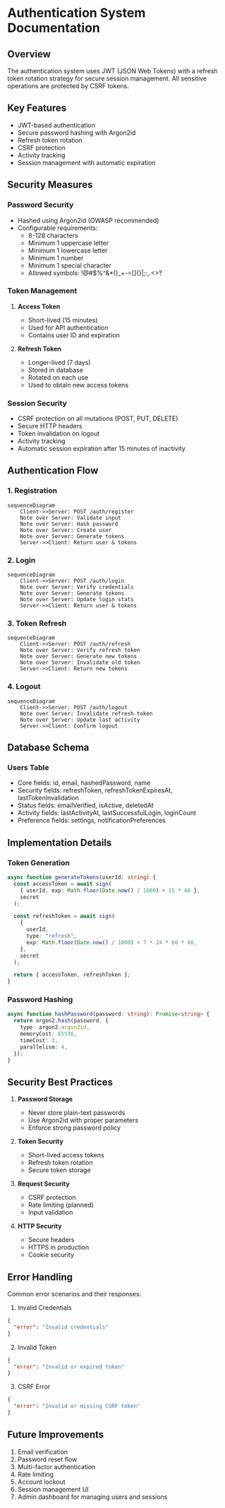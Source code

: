 # Authentication System Documentation

## Overview

The authentication system uses JWT (JSON Web Tokens) with a refresh token rotation strategy for secure session management. All sensitive operations are protected by CSRF tokens.

## Key Features

- JWT-based authentication
- Secure password hashing with Argon2id
- Refresh token rotation
- CSRF protection
- Activity tracking
- Session management with automatic expiration

## Security Measures

### Password Security

- Hashed using Argon2id (OWASP recommended)
- Configurable requirements:
  - 8-128 characters
  - Minimum 1 uppercase letter
  - Minimum 1 lowercase letter
  - Minimum 1 number
  - Minimum 1 special character
  - Allowed symbols: !@#$%^&\*()\_+-=[]{}|;:,.<>?

### Token Management

1. **Access Token**

   - Short-lived (15 minutes)
   - Used for API authentication
   - Contains user ID and expiration

2. **Refresh Token**
   - Longer-lived (7 days)
   - Stored in database
   - Rotated on each use
   - Used to obtain new access tokens

### Session Security

- CSRF protection on all mutations (POST, PUT, DELETE)
- Secure HTTP headers
- Token invalidation on logout
- Activity tracking
- Automatic session expiration after 15 minutes of inactivity

## Authentication Flow

### 1. Registration

```mermaid
sequenceDiagram
    Client->>Server: POST /auth/register
    Note over Server: Validate input
    Note over Server: Hash password
    Note over Server: Create user
    Note over Server: Generate tokens
    Server->>Client: Return user & tokens
```

### 2. Login

```mermaid
sequenceDiagram
    Client->>Server: POST /auth/login
    Note over Server: Verify credentials
    Note over Server: Generate tokens
    Note over Server: Update login stats
    Server->>Client: Return user & tokens
```

### 3. Token Refresh

```mermaid
sequenceDiagram
    Client->>Server: POST /auth/refresh
    Note over Server: Verify refresh token
    Note over Server: Generate new tokens
    Note over Server: Invalidate old token
    Server->>Client: Return new tokens
```

### 4. Logout

```mermaid
sequenceDiagram
    Client->>Server: POST /auth/logout
    Note over Server: Invalidate refresh token
    Note over Server: Update last activity
    Server->>Client: Confirm logout
```

## Database Schema

### Users Table

- Core fields: id, email, hashedPassword, name
- Security fields: refreshToken, refreshTokenExpiresAt, lastTokenInvalidation
- Status fields: emailVerified, isActive, deletedAt
- Activity fields: lastActivityAt, lastSuccessfulLogin, loginCount
- Preference fields: settings, notificationPreferences

## Implementation Details

### Token Generation

```typescript
async function generateTokens(userId: string) {
  const accessToken = await sign(
    { userId, exp: Math.floor(Date.now() / 1000) + 15 * 60 },
    secret
  );

  const refreshToken = await sign(
    {
      userId,
      type: "refresh",
      exp: Math.floor(Date.now() / 1000) + 7 * 24 * 60 * 60,
    },
    secret
  );

  return { accessToken, refreshToken };
}
```

### Password Hashing

```typescript
async function hashPassword(password: string): Promise<string> {
  return argon2.hash(password, {
    type: argon2.argon2id,
    memoryCost: 65536,
    timeCost: 3,
    parallelism: 4,
  });
}
```

## Security Best Practices

1. **Password Storage**

   - Never store plain-text passwords
   - Use Argon2id with proper parameters
   - Enforce strong password policy

2. **Token Security**

   - Short-lived access tokens
   - Refresh token rotation
   - Secure token storage

3. **Request Security**

   - CSRF protection
   - Rate limiting (planned)
   - Input validation

4. **HTTP Security**
   - Secure headers
   - HTTPS in production
   - Cookie security

## Error Handling

Common error scenarios and their responses:

1. Invalid Credentials

```json
{
  "error": "Invalid credentials"
}
```

2. Invalid Token

```json
{
  "error": "Invalid or expired token"
}
```

3. CSRF Error

```json
{
  "error": "Invalid or missing CSRF token"
}
```

## Future Improvements

1. Email verification
2. Password reset flow
3. Multi-factor authentication
4. Rate limiting
5. Account lockout
6. Session management UI
7. Admin dashboard for managing users and sessions
